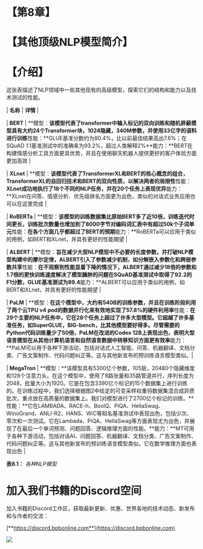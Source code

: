 # 【第8章】

# 【其他顶级NLP模型简介】

# 【介绍】

这张表描述了NLP领域中一些其他现有的高级模型，探索它们的结构和能力以及技术测试的性能。

| **名称** | **详情** |

| **BERT** | **模型：**该模型代表了transformer中输入标记的双向训练和随机屏蔽模型具有大约24个Transformer块，1024隐藏，340M参数，并使用33亿字的语料进行训练**性能：**GLUE基准分数约为80.4%，比以前最佳结果高出7.6%；在SQuAD 1.1基准测试中的准确率为93.2%，超过人类解释2%**能力：**BERT在构建情感分析工具方面更具优势，并且在使用聊天机器人提供更好的客户体验方面更加高效 |

| **XLnet** | **模型：**该模型代表了TransformerXL和BERT的核心概念的组合，TransformerXL的自回归技术和BERT的双向性质，以解决两者的局限性**性能：**XLnet成功地执行了18个不同的NLP任务，并在20个任务上表现优异**能力：**XLnet在问答、情感分析、优先级排名方面更为出色，类似的对话式业务应用也可以在这里完成 |

| **RoBERTa** | **模型：**该模型的训练数据集比原始BERT多了近10倍，训练迭代时间更长，训练批次数量也增加到了8000字节对编码词汇表中有超过50k个子词单元**性能：**在各个方面几乎都超过了BERT的预期**能力：**RoBERTa可以应用于类似的用例，如BERT和XLnet，并具有更好的性能期望 |

| **ALBERT** | **模型：**旨在减少大型NLP模型中不必要的长度参数，并打破NLP模型构建中的摩尔定律，ALBERT引入了参数减少机制，如分解嵌入参数化和跨层参数共享**性能：**在不观察到性能显着下降的情况下，ALBERT通过减少18倍的参数和1.7倍的更快训练速度解决了模型臃肿的问题在SQuAD基准测试中取得了92.2的F1分数，GLUE基准测试为89.4**能力：**ALBERT可以应用于类似的用例，如BERT和XLnet，并具有更好的性能期望 |

| **PaLM** | **模型：**在这个模型中，大约有540B的训练参数，并且在训练阶段利用了两个云TPU v4 pod的数据并行化来有效地实现了57.8%的硬件利用率**性能：**在29个主要的NLP任务中，它在28个任务上超过了许多大型模型。它超越了许多基准任务，如SuperGLUE，BIG-bench，比其他模型要好得多。尽管需要的Python代码训练量少了50倍，PaLM在改进的Codex 12B上表现出色，表明大型语言模型在从其他计算机语言和自然语言数据中转移知识方面更有效率**能力：**PaLM可以用于各种下游活动，包括对话式人工智能、问答、机器翻译、文档分类、广告文案制作、代码问题纠正等。这与其他新宣布的预训练语言模型类似。|

| **MegaTron** | **模型：**该模型具有5300亿个参数，105层，20480个隐藏维度和128个注意力头。在这个模型中，使用了8路张量和35路管道并行，序列长度为2048，批量大小为1920。它是在包含3390亿个标记的15个数据集上进行训练的。在训练过程中，我们选择根据图2中给定的可变采样权重将数据集混合成异质批次，重点放在高质量的数据集上。我们对模型进行了2700亿个标记的训练。**性能：**它在LAMBADA、RACE-h、BoolQ、PiQA、HellaSwag、WinoGrand、ANLI-R2、HANS、WiC等知名基准测试中表现出色，包括少次、零次和一次测试。它在Lambada、PiQA、HellaSwag等方面表现尤为出色，并展现了在最后一个单词预测、问题回答、逻辑推理方面的性能。**能力：**MT可用于各种下游活动，包括对话AI、问题回答、机器翻译、文档分类、广告文案制作、代码问题纠正等。这与其他新宣布的预训练语言模型类似。它在数学推理方面也表现出色 |

**表8.1：** *各种NLP模型*

# 加入我们书籍的Discord空间

加入书籍的Discord工作区，获取最新更新、优惠、世界各地的技术动态、新发布和与作者的交流：

[**https://discord.bpbonline.com**](https://discord.bpbonline.com)

![](images/dis.jpg)
